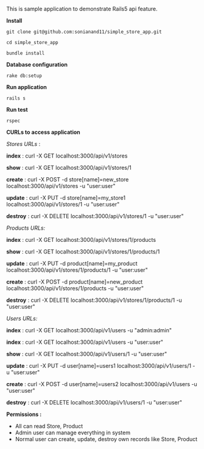 This is sample application to demonstrate Rails5 api feature.

**Install**

    git clone git@github.com:sonianand11/simple_store_app.git

    cd simple_store_app

    bundle install

**Database configuration**

    rake db:setup

**Run application**

    rails s

**Run test**

    rspec

**CURLs to access application**

*Stores URLs* :

**index** : curl -X GET localhost:3000/api/v1/stores

**show** : curl -X GET localhost:3000/api/v1/stores/1

**create** : curl -X POST -d store[name]=new_store localhost:3000/api/v1/stores -u "user:user"

**update** : curl -X PUT -d store[name]=my_store1 localhost:3000/api/v1/stores/1 -u "user:user"

**destroy** : curl -X DELETE localhost:3000/api/v1/stores/1 -u "user:user"

*Products URLs:*

**index** : curl -X GET localhost:3000/api/v1/stores/1/products

**show** : curl -X GET localhost:3000/api/v1/stores/1/products/1

**update** : curl -X PUT -d product[name]=my_product localhost:3000/api/v1/stores/1/products/1 -u "user:user"

**create** : curl -X POST -d product[name]=new_product localhost:3000/api/v1/stores/1/products -u "user:user"

**destroy** : curl -X DELETE localhost:3000/api/v1/stores/1/products/1 -u "user:user"

*Users URLs:*

**index** : curl -X GET localhost:3000/api/v1/users -u "admin:admin"

**index** : curl -X GET localhost:3000/api/v1/users -u "user:user"

**show** : curl -X GET localhost:3000/api/v1/users/1  -u "user:user"

**update** : curl -X PUT -d user[name]=users1 localhost:3000/api/v1/users/1 -u "user:user"

**create** : curl -X POST -d user[name]=users2 localhost:3000/api/v1/users -u "user:user"

**destroy** : curl -X DELETE localhost:3000/api/v1/users/1 -u "user:user"


**Permissions :** 

- All can read Store, Product
- Admin user can manage everything in system
- Normal user can create, update, destroy own records like Store, Product